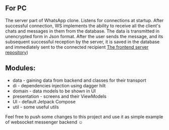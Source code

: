 ## For PC

The server part of WhatsApp clone. Listens for connections at startup. After successful connection, WS implements the ability to receive all the client's chats and messages in them from the database. The data is transmitted in unencrypted form in Json format. After the user sends the message, and its subsequent successful reception by the server, it is saved in the database and immediately sent to the connected recipient
[The frontend server repository](https://github.com/Duk3Dum0ntF4n/WhatsAppClone-frontend))

## Modules:
- data - gaining data from backend and classes for their transport
- di - dependencies injection using dagger hilt
- domain - data models to be shown in UI
- presentation - screens and their ViewModels
- UI - default Jetpack Compose
- util - some useful utils

Feel free to push some changes to this project and use it as simple example of websocket messenger backend ☺️
